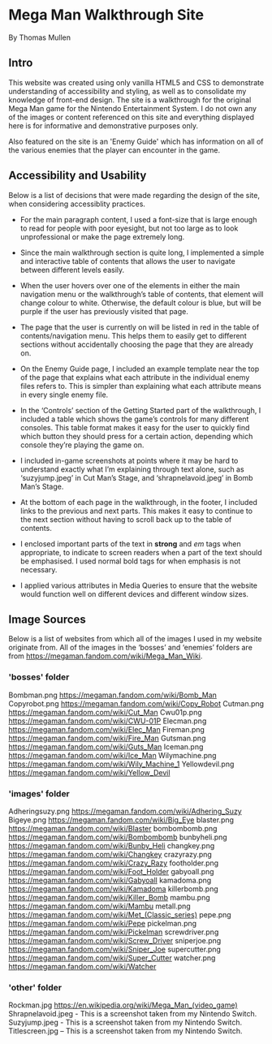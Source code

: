 # Mega Man Walkthrough Site

By Thomas Mullen

## Intro

This website was created using only vanilla HTML5 and CSS to demonstrate understanding of accessibility and styling, as well as to consolidate my knowledge of front-end design. The site is a walkthrough for the original Mega Man game for the Nintendo Entertainment System. I do not own any of the images or content referenced on this site and everything displayed here is for informative and demonstrative purposes only.

Also featured on the site is an 'Enemy Guide' which has information on all of the various enemies that the player can encounter in the game.

## Accessibility and Usability

Below is a list of decisions that were made regarding the design of the site, when considering accessiblity practices.

*	For the main paragraph content, I used a font-size that is large enough to read for people with poor eyesight, but not too large as to look unprofessional or make the page extremely long.

*	Since the main walkthrough section is quite long, I implemented a simple and interactive table of contents that allows the user to navigate between different levels easily. 

* When the user hovers over one of the elements in either the main navigation menu or the walkthrough’s table of contents, that element will change colour to white. Otherwise, the default colour is blue, but will be purple if the user has previously visited that page.

* The page that the user is currently on will be listed in red in the table of contents/navigation menu. This helps them to easily get to different sections without accidentally choosing the page that they are already on.

* On the Enemy Guide page, I included an example template near the top of the page that explains what each attribute in the individual enemy files refers to. This is simpler than explaining what each attribute means in every single enemy file. 

*	In the ‘Controls’ section of the Getting Started part of the walkthrough, I included a table which shows the game’s controls for many different consoles. This table format makes it easy for the user to quickly find which button they should press for a certain action, depending which console they’re playing the game on.

*	I included in-game screenshots at points where it may be hard to understand exactly what I’m explaining through text alone, such as ‘suzyjump.jpeg’ in Cut Man’s Stage, and ‘shrapnelavoid.jpeg’ in Bomb Man’s Stage.

* At the bottom of each page in the walkthrough, in the footer, I included links to the previous and next parts. This makes it easy to continue to the next section without having to scroll back up to the table of contents.

* I enclosed important parts of the text in <strong>strong</strong> and <em>em</em> tags when appropriate, to indicate to screen readers when a part of the text should be emphasised. I used normal bold tags for when emphasis is not necessary. 

* I applied various attributes in Media Queries to ensure that the website would function well on different devices and different window sizes.

## Image Sources

Below is a list of websites from which all of the images I used in my website originate from.
All of the images in the ‘bosses’ and ‘enemies’ folders are from https://megaman.fandom.com/wiki/Mega_Man_Wiki.

### 'bosses' folder

Bombman.png https://megaman.fandom.com/wiki/Bomb_Man
Copyrobot.png https://megaman.fandom.com/wiki/Copy_Robot
Cutman.png https://megaman.fandom.com/wiki/Cut_Man
Cwu01p.png https://megaman.fandom.com/wiki/CWU-01P
Elecman.png https://megaman.fandom.com/wiki/Elec_Man
Fireman.png https://megaman.fandom.com/wiki/Fire_Man
Gutsman.png https://megaman.fandom.com/wiki/Guts_Man
Iceman.png https://megaman.fandom.com/wiki/Ice_Man
Wilymachine.png https://megaman.fandom.com/wiki/Wily_Machine_1
Yellowdevil.png https://megaman.fandom.com/wiki/Yellow_Devil

### 'images' folder

Adheringsuzy.png https://megaman.fandom.com/wiki/Adhering_Suzy
Bigeye.png https://megaman.fandom.com/wiki/Big_Eye
blaster.png https://megaman.fandom.com/wiki/Blaster
bombombomb.png https://megaman.fandom.com/wiki/Bombombomb
bunbyheli.png https://megaman.fandom.com/wiki/Bunby_Heli
changkey.png https://megaman.fandom.com/wiki/Changkey
crazyrazy.png https://megaman.fandom.com/wiki/Crazy_Razy
footholder.png https://megaman.fandom.com/wiki/Foot_Holder
gabyoall.png https://megaman.fandom.com/wiki/Gabyoall
kamadoma.png https://megaman.fandom.com/wiki/Kamadoma
killerbomb.png https://megaman.fandom.com/wiki/Killer_Bomb
mambu.png https://megaman.fandom.com/wiki/Mambu
metall.png https://megaman.fandom.com/wiki/Met_(Classic_series)
pepe.png https://megaman.fandom.com/wiki/Pepe
pickelman.png https://megaman.fandom.com/wiki/Pickelman
screwdriver.png https://megaman.fandom.com/wiki/Screw_Driver
sniperjoe.png https://megaman.fandom.com/wiki/Sniper_Joe
supercutter.png https://megaman.fandom.com/wiki/Super_Cutter
watcher.png https://megaman.fandom.com/wiki/Watcher

### 'other' folder

Rockman.jpg https://en.wikipedia.org/wiki/Mega_Man_(video_game)
Shrapnelavoid.jpeg - This is a screenshot taken from my Nintendo Switch.
Suzyjump.jpeg - This is a screenshot taken from my Nintendo Switch.
Titlescreen.jpg – This is a screenshot taken from my Nintendo Switch.
